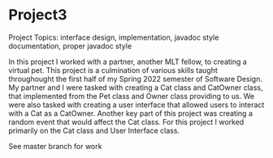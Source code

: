 # Project3
Project Topics: interface design, implementation, javadoc style documentation, proper javadoc style

In this project I worked with a partner, another  MLT fellow, to creating a virtual pet. This project is a culmination of various skills taught throughought the first half of my Spring 2022 semester of Software Design. My partner and I were tasked with creating a Cat class and CatOwner class, that implemented from the Pet class and Owner class providing to us. We were also tasked with creating a user interface that allowed users to interact with a Cat as a CatOwner. Another key part of this project was creating a random event that would affect the Cat class. For this project I worked primarily on the Cat class and User Interface class.

See master branch for work
